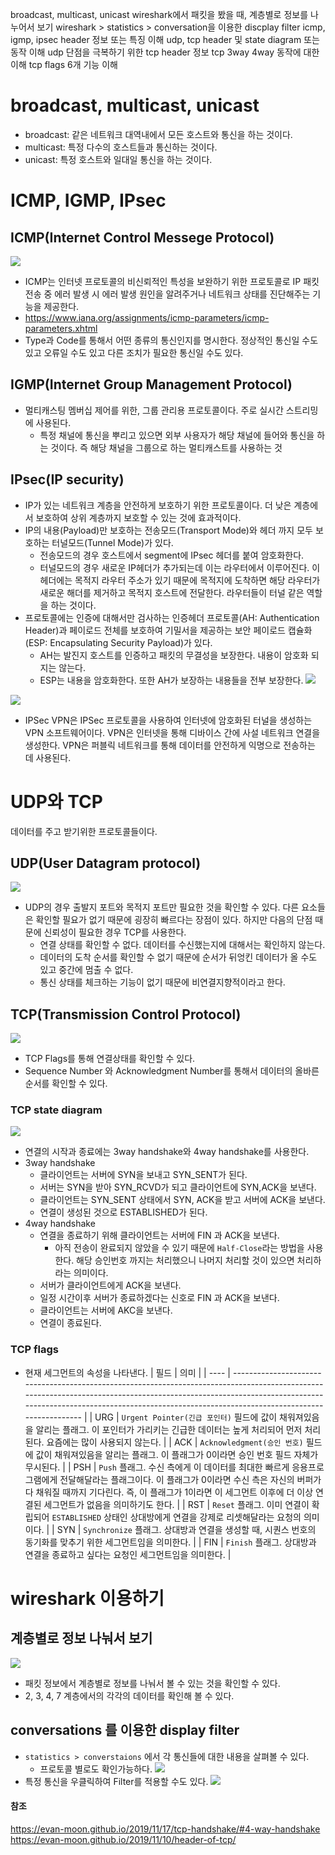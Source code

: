 broadcast, multicast, unicast
wireshark에서 패킷을 봤을 때, 계층별로 정보를 나누어서 보기
wireshark > statistics > conversation을 이용한 discplay filter
icmp, igmp, ipsec header 정보 또는 특징 이해
udp, tcp header 및 state diagram 또는 동작 이해
udp 단점을 극복하기 위한 tcp header 정보
tcp 3way 4way 동작에 대한 이해
tcp flags 6개 기능 이해

# broadcast, multicast, unicast
- broadcast: 같은 네트워크 대역내에서 모든 호스트와 통신을 하는 것이다.
- multicast: 특정 다수의 호스트들과 통신하는 것이다.
- unicast: 특정 호스트와 일대일 통신을 하는 것이다.

# ICMP, IGMP, IPsec
## ICMP(Internet Control Messege Protocol)
![](images/Pasted%20image%2020221221193444.png)
- ICMP는 인터넷 프로토콜의 비신뢰적인 특성을 보완하기 위한 프로토콜로 IP 패킷 전송 중 에러 발생 시 에러 발생 원인을 알려주거나 네트워크 상태를 진단해주는 기능을 제공한다.
- https://www.iana.org/assignments/icmp-parameters/icmp-parameters.xhtml
- Type과 Code를 통해서 어떤 종류의 통신인지를 명시한다. 정상적인 통신일 수도 있고 오류일 수도 있고 다른 조치가 필요한 통신일 수도 있다.

## IGMP(Internet Group Management Protocol)
- 멀티캐스팅 멤버십 제어를 위한, 그룹 관리용 프로토콜이다. 주로 실시간 스트리밍에 사용된다.
	- 특정 채널에 통신을 뿌리고 있으면 외부 사용자가 해당 채널에 들어와 통신을 하는 것이다. 즉 해당 채널을 그룹으로 하는 멀티캐스트를 사용하는 것

## IPsec(IP security)
- IP가 있는 네트워크 계층을 안전하게 보호하기 위한 프로토콜이다. 더 낮은 계층에서 보호하여 상위 계층까지 보호할 수 있는 것에 효과적이다.
- IP의 내용(Payload)만 보호하는 전송모드(Transport Mode)와 헤더 까지 모두 보호하는 터널모드(Tunnel Mode)가 있다.
	- 전송모드의 경우 호스트에서 segment에 IPsec 헤더를 붙여 암호화한다.
	- 터널모드의 경우 새로운 IP헤더가 추가되는데 이는 라우터에서 이루어진다. 이 헤더에는 목적지 라우터 주소가 있기 때문에 목적지에 도착하면 해당 라우터가 새로운 해더를 제거하고 목적지 호스트에 전달한다. 라우터들이 터널 같은 역할을 하는 것이다.
- 프로토콜에는 인증에 대해서만 검사하는 인증헤더 프로토콜(AH: Authentication Header)과 페이로드 전체를 보호하여 기밀서을 제공하는 보안 페이로드 캡슐화(ESP: Encapsulating Security Payload)가 있다.
	- AH는 발진지 호스트를 인증하고 패킷의 무결성을 보장한다. 내용이 암호화 되지는 않는다.
	- ESP는 내용을 암호화한다. 또한 AH가 보장하는 내용들을 전부 보장한다.
![](images/Pasted%20image%2020221221195320.png)

![](images/Pasted%20image%2020221221195327.png)
- IPSec VPN은 IPSec 프로토콜을 사용하여 인터넷에 암호화된 터널을 생성하는 VPN 소프트웨어이다. VPN은 인터넷을 통해 디바이스 간에 사설 네트워크 연결을 생성한다. VPN은 퍼블릭 네트워크를 통해 데이터를 안전하게 익명으로 전송하는 데 사용된다.

# UDP와 TCP
데이터를 주고 받기위한 프로토콜들이다.
## UDP(User Datagram protocol)
![](images/Pasted%20image%2020221221200334.png)
- UDP의 경우 출발지 포트와 목적지 포트만 필요한 것을 확인할 수 있다. 다른 요소들은 확인할 필요가 없기 때문에 굉장히 빠르다는 장점이 있다. 하지만 다음의 단점 때문에 신뢰성이 필요한 경우 TCP를 사용한다.
	- 연결 상태를 확인할 수 없다. 데이터를 수신했는지에 대해서는 확인하지 않는다.
	- 데이터의 도착 순서를 확인할 수 없기 때문에 순서가 뒤엉킨 데이터가 올 수도 있고 중간에 멈출 수 없다.
	- 통신 상태를 체크하는 기능이 없기 때문에 비연결지향적이라고 한다.
## TCP(Transmission Control Protocol)
![](images/Pasted%20image%2020221221200740.png)
- TCP Flags를 통해 연결상태를 확인할 수 있다.
- Sequence Number 와 Acknowledgment Number를 통해서 데이터의 올바른 순서를 확인할 수 있다.
### TCP state diagram
![](images/Pasted%20image%2020221221143424.png)
- 연결의 시작과 종료에는 3way handshake와 4way handshake를 사용한다.
- 3way handshake
	- 클라이언트는 서버에 SYN을 보내고 SYN_SENT가 된다.
	- 서버는 SYN을 받아 SYN_RCVD가 되고 클라이언트에 SYN,ACK을 보낸다.
	- 클라이언트는 SYN_SENT 상태에서 SYN, ACK을 받고 서버에 ACK을 보낸다.
	- 연결이 생성된 것으로 ESTABLISHED가 된다.
- 4way handshake
	- 연결을 종료하기 위해 클라이언트는 서버에 FIN 과 ACK을 보낸다.
		- 아직 전송이 완료되지 않았을 수 있기 때문에 `Half-Close`라는 방법을 사용한다. 해당 승인번호 까지는 처리했으니 나머지 처리할 것이 있으면 처리하라는 의미이다.
	- 서버가 클라이언트에게 ACK을 보낸다.
	- 일정 시간이후 서버가 종료하겠다는 신호로 FIN 과 ACK을 보낸다.
	- 클라이언트는 서버에 AKC을 보낸다.
	- 연결이 종료된다.

### TCP flags
- 현재 세그먼트의 속성을 나타낸다.
| 필드 | 의미                                                                                                                                                                                                                                                               |
| ---- | ------------------------------------------------------------------------------------------------------------------------------------------------------------------------------------------------------------------------------------------------------------------ |
| URG  | `Urgent Pointer(긴급 포인터)` 필드에 값이 채워져있음을 알리는 플래그. 이 포인터가 가리키는 긴급한 데이터는 높게 처리되어 먼저 처리된다. 요즘에는 많이 사용되지 않는다.                                                                                             |
| ACK  | `Acknowledgment(승인 번호)` 필드에 값이 채워져있음을 알리는 플래그. 이 플래그가 0이라면 승인 번호 필드 자체가 무시된다.                                                                                                                                            |
| PSH  | `Push` 플래그. 수신 측에게 이 데이터를 최대한 빠르게 응용프로그램에게 전달해달라는 플래그이다. 이 플래그가 0이라면 수신 측은 자신의 버퍼가 다 채워질 때까지 기다린다. 즉, 이 플래그가 1이라면 이 세그먼트 이후에 더 이상 연결된 세그먼트가 없음을 의미하기도 한다. |
| RST  | `Reset` 플래그. 이미 연결이 확립되어 `ESTABLISHED` 상태인 상대방에게 연결을 강제로 리셋해달라는 요청의 의미이다.                                                                                                                                                   |
| SYN  | `Synchronize` 플래그. 상대방과 연결을 생성할 때, 시퀀스 번호의 동기화를 맞추기 위한 세그먼트임을 의미한다.                                                                                                                                                         |
| FIN  | `Finish` 플래그. 상대방과 연결을 종료하고 싶다는 요청인 세그먼트임을 의미한다.                                                                                                                                                                                     | 


# wireshark 이용하기
## 계층별로 정보 나눠서 보기
![](images/Pasted%20image%2020221221192327.png)
- 패킷 정보에서 계층별로 정보를 나눠서 볼 수 있는 것을 확인할 수 있다.
- 2, 3, 4, 7 계층에서의 각각의 데이터를 확인해 볼 수 있다.
## conversations 를 이용한 display filter
- `statistics > converstaions` 에서 각 통신들에 대한 내용을 살펴볼 수 있다.
	- 프로토콜 별로도 확인가능하다.
![](images/Pasted%20image%2020221221192632.png)
- 특정 통신을 우클릭하여 Filter를 적용할 수도 있다.
![](images/Pasted%20image%2020221221192837.png)


#### 참조
https://evan-moon.github.io/2019/11/17/tcp-handshake/#4-way-handshake
https://evan-moon.github.io/2019/11/10/header-of-tcp/